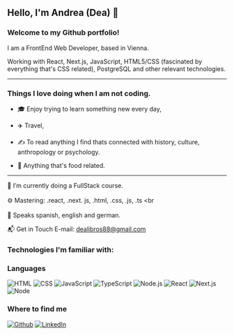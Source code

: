 <h2>Hello, I'm Andrea (Dea) 👋 </h2>

<H3>Welcome to my Github portfolio! </H3> 

I am a FrontEnd Web Developer, based in Vienna. 

Working with React, Next.js, JavaScript, HTML5/CSS (fascinated by everything that's CSS related), PostgreSQL and other relevant technologies.

<hr/>

<H3>Things I love doing when I am not coding.</H3>

- 🎓 Enjoy trying to learn something new every day,<br/>

- :airplane: Travel, <br/>

- ✍️ To read anything I find thats connected with history, culture, anthropology or psychology. <br/>

- :watermelon: Anything that's food related. <br/>



<hr/>

🌱 I’m currently doing a FullStack course.<br/>
<br/>
⚙️ Mastering: .react, .next. js, .html, .css, .js, .ts <br
<br/>                                                     
💬 Speaks spanish, english and german.

📬 Get in Touch
E-mail: dealibros88@gmail.com
<br/>

<h3>Technologies I'm familiar with:</h3>


### Languages

![HTML](https://img.shields.io/badge/-HTML5-000?&logo=HTML5)
![CSS](https://img.shields.io/badge/-CSS3-000?&logo=CSS3)
![JavaScript](https://img.shields.io/badge/-JavaScript-000?&logo=JavaScript)
![TypeScript](https://img.shields.io/badge/-TypeScript-000?&logo=TypeScript)
![Node.js](https://img.shields.io/badge/-Node.js-000?&logo=node.js)
![React](https://img.shields.io/badge/-React-000?&logo=React)
![Next.js](https://img.shields.io/badge/-Next.js-000?&logo=Next.js)
![Node](https://img.shields.io/badge/-Node.js-000?&logo=Node.js)

<!-- <p>
  <img alt="Next.js" src="https://img.shields.io/badge/-Next.js-45b8d8?style=flat-square&logo=next.js&logoColor=white" />
  <img alt="React" src="https://img.shields.io/badge/-React-45b8d8?style=flat-square&logo=react&logoColor=white" />
  <img alt="JavaScript" src="https://img.shields.io/badge/-JavaScript-orange?style=flat-square&logo=javascript&logoColor=white" />
  <img alt="html5" src="https://img.shields.io/badge/-HTML5-E34F26?style=flat-square&logo=html5&logoColor=white" />
  <img alt="css3" src="https://img.shields.io/badge/-CSS-brightgreen?style=flat-square?logo=css3&logoColor=white" />
  <img alt="Node.js" src="https://img.shields.io/badge/-Node.js-blueviolet?style=flat-square&logo=node.js&logoColor=white" />
  <img alt="npm" src="https://img.shields.io/badge/-NPM-CB3837?style=flat-square&logo=npm&logoColor=white" />
  <img alt="TypeScript" src="https://img.shields.io/badge/-TypeScript-007ACC?style=flat-square&logo=typescript&logoColor=white" />
</p> -->
<h3>Where to find me</h3>
<p><a href="github.com/Dealibros" target="_blank"><img alt="Github" src="https://img.shields.io/badge/GitHub-%2312100E.svg?&style=for-the-badge&logo=Github&logoColor=white" /></a> <a href="https://www.linkedin.com/in/andrea-mikula/" target="_blank"><img alt="LinkedIn" src="https://img.shields.io/badge/linkedin-%230077B5.svg?&style=for-the-badge&logo=linkedin&logoColor=white" /></a> 
</p>




